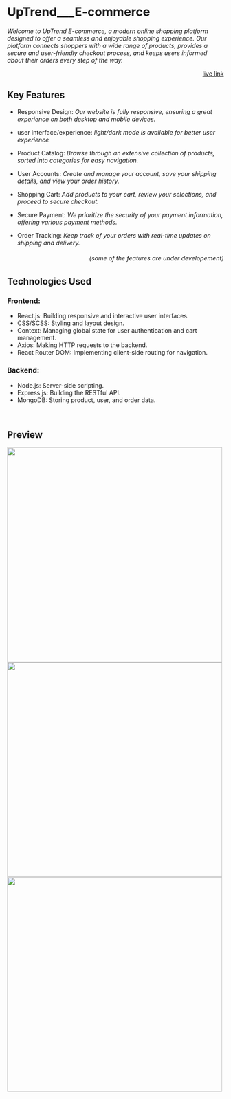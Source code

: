 # UpTrend___E-commerce

 
*Welcome to UpTrend E-commerce, a modern online shopping platform designed to offer a seamless and enjoyable shopping experience. Our platform connects shoppers with a wide range of products, provides a secure and user-friendly checkout process, and keeps users informed about their orders every step of the way.*   
<div align='right' > <a href="https://up-trend-client.vercel.app/"> live link</a> </div> 

## Key Features
* Responsive Design: *Our website is fully responsive, ensuring a great experience on both desktop and mobile devices.*

* user interface/experience: *light/dark mode is available for better user experience*

* Product Catalog: *Browse through an extensive collection of products, sorted into categories for easy navigation.*

* User Accounts: *Create and manage your account, save your shipping details, and view your order history.*

* Shopping Cart: *Add products to your cart, review your selections, and proceed to secure checkout.*

* Secure Payment: *We prioritize the security of your payment information, offering various payment methods.*

* Order Tracking: *Keep track of your orders with real-time updates on shipping and delivery.*   
<h6 align="right" >(some of the features are under developement)</h6>

## Technologies Used
### Frontend:
* React.js: Building responsive and interactive user interfaces.    
* CSS/SCSS: Styling and layout design.   
* Context: Managing global state for user authentication and cart management.   
* Axios: Making HTTP requests to the backend.   
* React Router DOM: Implementing client-side routing for navigation.  

### Backend:
* Node.js: Server-side scripting.   
* Express.js: Building the RESTful API.   
* MongoDB: Storing product, user, and order data.   
<br>

## Preview
<image  width='500' src="https://github.com/aswintrikkur/UpTrend___E-commerce/assets/125629462/a6a93165-df0b-4c0a-94ae-9207f184b7f7">   
<br>
<image  width='500' src="https://github.com/aswintrikkur/UpTrend___E-commerce/assets/125629462/c0cee683-c35c-4495-b69f-01c519652de1">
<image  width='500' src="https://github.com/aswintrikkur/UpTrend___E-commerce/assets/125629462/8da6b2d3-d57a-404d-961b-0d9c726c574f">
<!--
<image src="https://github.com/aswintrikkur/UpTrend___E-commerce/assets/125629462/b3aedd68-aafb-4287-8838-c242422160dd" height="400">
<image src="https://github.com/aswintrikkur/UpTrend___E-commerce/assets/125629462/6a93bef3-de68-4956-9b86-87fedfa92b3b" height="400">
<image src="https://github.com/aswintrikkur/UpTrend___E-commerce/assets/125629462/5f807e48-2120-42ad-b014-1cab01445220" height="400">
<image src="https://github.com/aswintrikkur/UpTrend___E-commerce/assets/125629462/6353446c-ac18-41e7-8b08-f411bd3e2008" height="400">
 <image src="https://github.com/aswintrikkur/UpTrend___E-commerce/assets/125629462/a76cef53-5ae6-428f-b73c-4a4d50b4ae70" height="400">
-->
